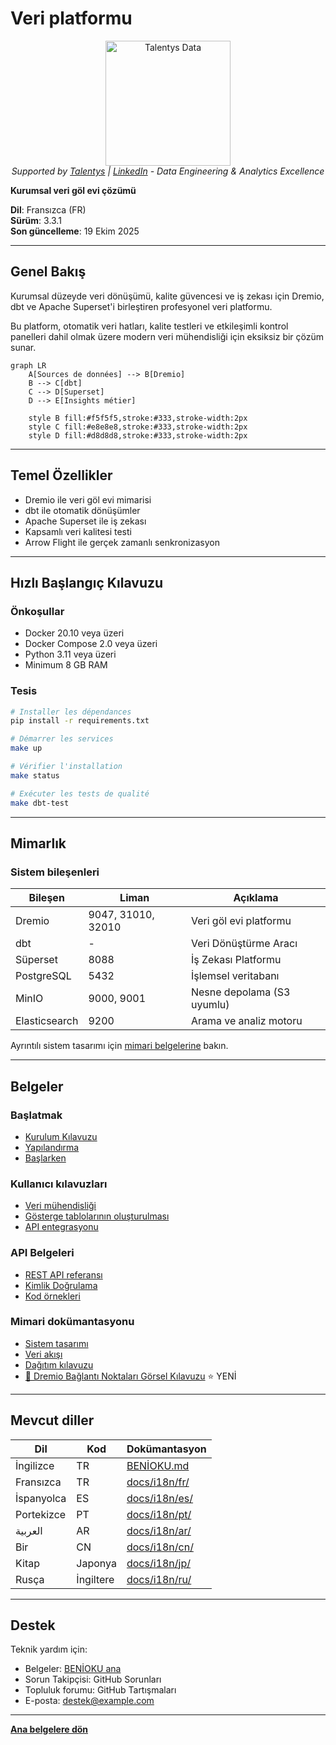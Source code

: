﻿# Veri platformu

<p align="center">
  <a href="https://talentys.eu" target="_blank">
    <img src="../../assets/images/talentys/original.png" alt="Talentys Data" width="200"/>
  </a>
  <br/>
  <em>Supported by <a href="https://talentys.eu">Talentys</a> | <a href="https://www.linkedin.com/company/talentysdata">LinkedIn</a> - Data Engineering & Analytics Excellence</em>
</p>


**Kurumsal veri göl evi çözümü**

**Dil**: Fransızca (FR)  
**Sürüm**: 3.3.1  
**Son güncelleme**: 19 Ekim 2025

---

## Genel Bakış

Kurumsal düzeyde veri dönüşümü, kalite güvencesi ve iş zekası için Dremio, dbt ve Apache Superset'i birleştiren profesyonel veri platformu.

Bu platform, otomatik veri hatları, kalite testleri ve etkileşimli kontrol panelleri dahil olmak üzere modern veri mühendisliği için eksiksiz bir çözüm sunar.

```mermaid
graph LR
    A[Sources de données] --> B[Dremio]
    B --> C[dbt]
    C --> D[Superset]
    D --> E[Insights métier]
    
    style B fill:#f5f5f5,stroke:#333,stroke-width:2px
    style C fill:#e8e8e8,stroke:#333,stroke-width:2px
    style D fill:#d8d8d8,stroke:#333,stroke-width:2px
```

---

## Temel Özellikler

- Dremio ile veri göl evi mimarisi
- dbt ile otomatik dönüşümler
- Apache Superset ile iş zekası
- Kapsamlı veri kalitesi testi
- Arrow Flight ile gerçek zamanlı senkronizasyon

---

## Hızlı Başlangıç ​​Kılavuzu

### Önkoşullar

- Docker 20.10 veya üzeri
- Docker Compose 2.0 veya üzeri
- Python 3.11 veya üzeri
- Minimum 8 GB RAM

### Tesis

```bash
# Installer les dépendances
pip install -r requirements.txt

# Démarrer les services
make up

# Vérifier l'installation
make status

# Exécuter les tests de qualité
make dbt-test
```

---

## Mimarlık

### Sistem bileşenleri

| Bileşen | Liman | Açıklama |
|---------------|----------|------------|
| Dremio | 9047, 31010, 32010 | Veri göl evi platformu |
| dbt | - | Veri Dönüştürme Aracı |
| Süperset | 8088 | İş Zekası Platformu |
| PostgreSQL | 5432 | İşlemsel veritabanı |
| MinIO | 9000, 9001 | Nesne depolama (S3 uyumlu) |
| Elasticsearch | 9200 | Arama ve analiz motoru |

Ayrıntılı sistem tasarımı için [mimari belgelerine](mimari/) bakın.

---

## Belgeler

### Başlatmak
- [Kurulum Kılavuzu](başlarken/)
- [Yapılandırma](başlarken/)
- [Başlarken](başlarken/)

### Kullanıcı kılavuzları
- [Veri mühendisliği](rehberler/)
- [Gösterge tablolarının oluşturulması](rehberler/)
- [API entegrasyonu](rehberler/)

### API Belgeleri
- [REST API referansı](api/)
- [Kimlik Doğrulama](api/)
- [Kod örnekleri](api/)

### Mimari dokümantasyonu
- [Sistem tasarımı](mimari/)
- [Veri akışı](mimari/)
- [Dağıtım kılavuzu](mimari/)
- [🎯 Dremio Bağlantı Noktaları Görsel Kılavuzu](architecture/dremio-ports-visual.md) ⭐ YENİ

---

## Mevcut diller

| Dil | Kod | Dokümantasyon |
|----------|----------|---------------|
| İngilizce | TR | [BENİOKU.md](../../../BENİOKU.md) |
| Fransızca | TR | [docs/i18n/fr/](../fr/README.md) |
| İspanyolca | ES | [docs/i18n/es/](../es/README.md) |
| Portekizce | PT | [docs/i18n/pt/](../pt/README.md) |
| العربية | AR | [docs/i18n/ar/](../ar/README.md) |
| Bir | CN | [docs/i18n/cn/](../cn/README.md) |
| Kitap | Japonya | [docs/i18n/jp/](../jp/README.md) |
| Rusça | İngiltere | [docs/i18n/ru/](../ru/README.md) |

---

## Destek

Teknik yardım için:
- Belgeler: [BENİOKU ana](../../../BENİOKU.md)
- Sorun Takipçisi: GitHub Sorunları
- Topluluk forumu: GitHub Tartışmaları
- E-posta: destek@example.com

---

**[Ana belgelere dön](../../../README.md)**
